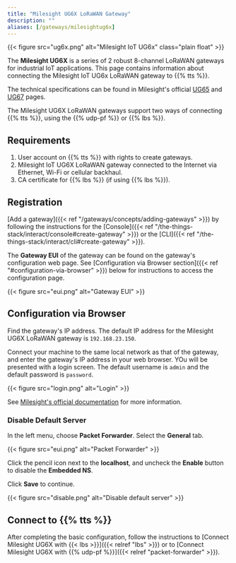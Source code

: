 ```yaml
---
title: "Milesight UG6X LoRaWAN Gateway"
description: ""
aliases: [/gateways/milesightug6x]
---
```


{{< figure src="ug6x.png" alt="Milesight IoT UG6x" class="plain float" >}}

The **Milesight UG6X** is a series of 2 robust 8-channel LoRaWAN gateways for industrial IoT applications. This page contains information about connecting the Milesight IoT UG6x LoRaWAN gateway to {{% tts %}}.

<!--more-->

The technical specifications can be found in Milesight's official [UG65](https://www.milesight-iot.com/lorawan/gateway/ug65/) and [UG67](https://www.milesight-iot.com/lorawan/gateway/ug67/) pages.

The Milesight UG6X LoRaWAN gateways support two ways of connecting {{% tts %}}, using the {{% udp-pf %}} or {{% lbs %}}.

## Requirements

1. User account on {{% tts %}} with rights to create gateways.
2. Milesight IoT UG6X LoRaWAN gateway connected to the Internet via Ethernet, Wi-Fi or cellular backhaul.
3. CA certificate for {{% lbs %}} (if using {{% lbs %}}).

## Registration

[Add a gateway]({{< ref "/gateways/concepts/adding-gateways" >}}) by following the instructions for the [Console]({{< ref "/the-things-stack/interact/console#create-gateway" >}}) or the [CLI]({{< ref "/the-things-stack/interact/cli#create-gateway" >}}).

The **Gateway EUI** of the gateway can be found on the gateway's configuration web page. See [Configuration via Browser section]({{< ref "#configuration-via-browser" >}}) below for instructions to access the configuration page.

{{< figure src="eui.png" alt="Gateway EUI" >}}

## Configuration via Browser

Find the gateway's IP address. The default IP address for the Milesight UG6X LoRaWAN gateway is `192.168.23.150`.

Connect your machine to the same local network as that of the gateway, and enter the gateway's IP address in your web browser. YOu will be presented with a login screen. The default username is `admin` and the default password is `password`.

{{< figure src="login.png" alt="Login" >}}

See [Milesight's official documentation](https://www.milesight-iot.com/documents-download) for more information.

### Disable Default Server

In the left menu, choose **Packet Forwarder**. Select the **General** tab.

{{< figure src="eui.png" alt="Packet Forwarder" >}}

Click the pencil icon next to the **localhost**, and uncheck the **Enable** button to disable the **Embedded NS**.

Click **Save** to continue.

{{< figure src="disable.png" alt="Disable default server" >}}

## Connect to {{% tts %}}

After completing the basic configuration, follow the instructions to [Connect Milesight UG6X with {{< lbs >}}]({{< relref "lbs" >}}) or to [Connect Milesight UG6X with {{% udp-pf %}}]({{< relref "packet-forwarder" >}}).

